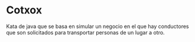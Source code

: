 # Cotxox

Kata de java que se basa en simular un negocio en el que hay conductores que son solicitados para transportar personas de un lugar a otro.
